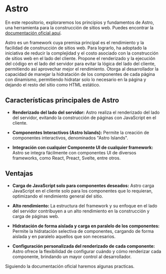 # Astro

En este repositorio, exploraremos los principios y fundamentos de Astro, una herramienta para la construcción de sitios web. Puedes encontrar la [documentación oficial aquí](https://docs.astro.build/es/getting-started/).

Astro es un framework cuya premisa principal es el rendimiento y la facilidad de construcción de sitios web. Para lograrlo, ha adoptado la iniciativa de reducir la complejidad y el costo asociado con la construcción de sitios web en el lado del cliente. Propone el renderizado y la ejecución del código en el lado del servidor para evitar la lógica del lado del cliente, permitiendo así aprovechar mejor el rendimiento. Otorga al desarrollador la capacidad de manejar la hidratación de los componentes de cada página con dinamismo, permitiendo hidratar solo lo necesario en la página y dejando el resto del sitio como HTML estático.

## Características principales de Astro

- **Renderizado del lado del servidor:** Astro realiza el renderizado del lado del servidor, evitando la construcción de páginas con JavaScript en el cliente.
  
- **Componentes Interactivos (Astro Islands):** Permite la creación de componentes interactivos, denominados "Astro Islands".

- **Integración con cualquier Componente UI de cualquier framework:** Astro se integra fácilmente con componentes UI de diversos frameworks, como React, Preact, Svelte, entre otros.

## Ventajas

- **Carga de JavaScript solo para componentes deseados:** Astro carga JavaScript en el cliente solo para los componentes que lo requieran, optimizando el rendimiento general del sitio.

- **Alto rendimiento:** La estructura del framework y su enfoque en el lado del servidor contribuyen a un alto rendimiento en la construcción y carga de páginas web.

- **Hidratación de forma aislada y carga en paralelo de los componentes:** Permite la hidratación selectiva de componentes, cargando de forma aislada y en paralelo aquellos que son necesarios.

- **Configuración personalizada del renderizado de cada componente:** Astro ofrece la flexibilidad de configurar cuándo y cómo renderizar cada componente, brindando un mayor control al desarrollador.


Siguiendo la documentación oficial haremos algunas practicas.